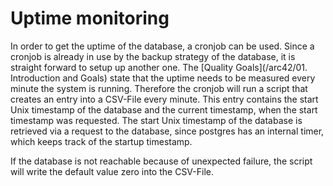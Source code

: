 # Uptime monitoring

In order to get the uptime of the database, a cronjob can be used.
Since a cronjob is already in use by the backup strategy of the database, it is straight forward to setup up another one.
The [Quality Goals](/arc42/01. Introduction and Goals) state that the uptime needs to be measured every minute the system is running.
Therefore the cronjob will run a script that creates an entry into a CSV-File every minute.
This entry contains the start Unix timestamp of the database and the current timestamp, when the start timestamp was requested.
The start Unix timestamp of the database is retrieved via a request to the database, since postgres has an internal timer, which keeps track of the startup timestamp.

If the database is not reachable because of unexpected failure, the script will write the default value zero into the CSV-File.

